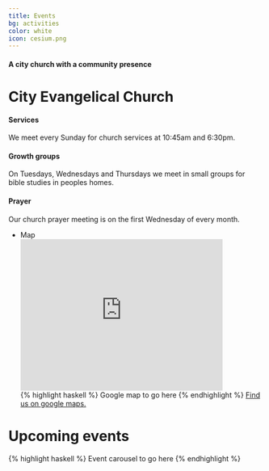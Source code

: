 ```yaml
---
title: Events
bg: activities
color: white
icon: cesium.png
---
```


#### A city church with a community presence

# City Evangelical Church
<div class="row features">
  <div class="col s12 m4 feature">
    <i class="fa fa-compass fa-4x">
    </i>
    <h4> Services </h4>
    <p class="feature-description"> We meet every Sunday for church services at 10:45am and 6:30pm. </p>
  </div>
  <div class="col s12 m4 feature">
    <i class="fa fa-life-ring fa-4x">
    </i>
    <h4> Growth groups </h4>
    <p class="feature-description"> On Tuesdays, Wednesdays and Thursdays we meet in small groups for bible studies in peoples homes. </p>
  </div>
  <div class="col s12 m4 feature">
    <i class="fa fa-arrow-circle-up fa-4x">
    </i>
    <h4> Prayer </h4>
    <p class="feature-description"> Our church prayer meeting is on the first Wednesday of every month. </p>
  </div>
</div>

<ul class="challenge collapsible">
  <li>
    <div class="collapsible-header"><i class="fa fa-chevron-down fa-4x"></i>Map</div>
    <div class="collapsible-body"><div class="icontain"><iframe src="https://www.google.com/maps/embed?pb=!1m18!1m12!1m3!1d2357.4899775926147!2d-1.561419883667163!3d53.78076634978253!2m3!1f0!2f0!3f0!3m2!1i1024!2i768!4f13.1!3m3!1m2!1s0x48795e8490a77217%3A0x290545c46afc5b66!2sCity%20Evangelical%20Church%2C%20Leeds!5e0!3m2!1sen!2suk!4v1592462594306!5m2!1sen!2suk" width="400" height="300" frameborder="0" style="border:0;" allowfullscreen="" aria-hidden="false" tabindex="0"></iframe></div>
      {% highlight haskell %}
Google map to go here
      {% endhighlight %}
      <a class="challenge-apply waves-effect waves-light btn bg-white" href="https://goo.gl/maps/4kcnTLjt1V7ZkiCK6" target="blank">Find us on google maps.</a>
    </div>
  </li>
</ul>


# Upcoming events
{% highlight haskell %}
Event carousel to go here
{% endhighlight %}
